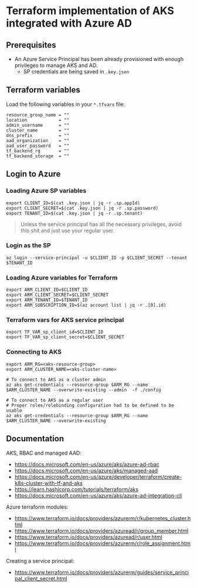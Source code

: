 # Terraform implementation of AKS integrated with Azure AD 


## Prerequisites 

- An Azure Service Principal has been already provisioned with enough privileges
to manage AKS and AD.
    - SP credentials are being saved in `.key.json`

## Terraform variables

Load the following variables in your `*.tfvars` file:

    resource_group_name = ""
    location            = ""
    admin_username      = ""
    cluster_name        = ""
    dns_prefix          = ""
    aad_organization    = ""
    aad_user_password   = ""
    tf_backend_rg       = ""
    tf_backend_storage  = ""

## Login to Azure

### Loading Azure SP variables

    export CLIENT_ID=$(cat .key.json | jq -r .sp.appId)
    export CLIENT_SECRET=$(cat .key.json | jq -r .sp.password)
    export TENANT_ID=$(cat .key.json | jq -r .sp.tenant)

> Unless the service principal has all the necessary privileges, avoid this shit and just use your regular user.
### Login as the SP

    az login --service-principal -u $CLIENT_ID -p $CLIENT_SECRET --tenant $TENANT_ID

### Loading Azure variables for Terraform

    export ARM_CLIENT_ID=$CLIENT_ID
    export ARM_CLIENT_SECRET=$CLIENT_SECRET
    export ARM_TENANT_ID=$TENANT_ID
    export ARM_SUBSCRIPTION_ID=$(az account list | jq -r .[0].id)

### Terraform vars for AKS service principal

    export TF_VAR_sp_client_id=$CLIENT_ID
    export TF_VAR_sp_client_secret=$CLIENT_SECRET

### Connecting to AKS

    export ARM_RG=<aks-resource-group>
    export ARM_CLUSTER_NAME=<aks-cluster-name>

    # To connect to AKS as a cluster admin
    az aks get-credentials --resource-group $ARM_RG --name $ARM_CLUSTER_NAME --overwrite-existing --admin  -f ./config

    # To connect to AKS as a regular user
    # Proper roles/rolebinding configuration had to be defined to be usable 
    az aks get-credentials --resource-group $ARM_RG --name $ARM_CLUSTER_NAME --overwrite-existing


## Documentation

AKS, RBAC and managed AAD: 

- https://docs.microsoft.com/en-us/azure/aks/azure-ad-rbac
- https://docs.microsoft.com/en-us/azure/aks/managed-aad
- https://docs.microsoft.com/en-us/azure/developer/terraform/create-k8s-cluster-with-tf-and-aks
- https://learn.hashicorp.com/tutorials/terraform/aks
- https://docs.microsoft.com/en-us/azure/aks/azure-ad-integration-cli

Azure terraform modules:

- https://www.terraform.io/docs/providers/azurerm/r/kubernetes_cluster.html
- https://www.terraform.io/docs/providers/azuread/r/group_member.html
- https://www.terraform.io/docs/providers/azuread/r/user.html
- https://www.terraform.io/docs/providers/azurerm/r/role_assignment.html

 Creating a service principal:

- https://www.terraform.io/docs/providers/azurerm/guides/service_principal_client_secret.html
